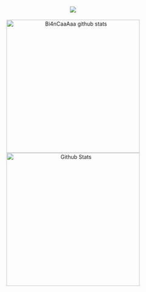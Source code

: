 <h1 align="center">
    <img src="https://readme-typing-svg.herokuapp.com/?color=white=font=Righteous&size=35&center=true&vCenter=true&width=500&height=70&duration=4000&lines=+Bem+Vindo!+;+Sou+o+Felipe+Garcia+;+❤️❤️❤️" />
</h1>



<div align="center"> 
    
  <img 
       min-width="350px" max-width="400px" width="350px"
      src="https://github-readme-stats.vercel.app/api?username=Bi4nCaaAaa&theme=dark&show_icons=true&count_private=true&hide_border=true&title_color=cdd2ff&icon_color=cdd2ff&text_color=cdd2ff"
      alt="Bi4nCaaAaa github stats" /> 
       <img
       min-width="350px" max-width="400px" width="350px"
        src="https://github-readme-streak-stats.herokuapp.com/?user=Bi4nCaaAaa&theme=dark&hide_border=true&bg_color=0d1117e&hide_border=false&border_radius=5&order=3"
        alt="Github Stats"
      />
</div> 

<div align="center"> 
    
 
</div> 

<div align="center"> 

